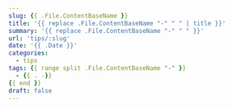```yaml
---
slug: {{ .File.ContentBaseName }}
title: '{{ replace .File.ContentBaseName "-" " " | title }}'
summary: '{{ replace .File.ContentBaseName "-" " " }}'
url: 'tips/:slug'
date: '{{ .Date }}'
categories:
  - tips
tags: {{ range split .File.ContentBaseName "-" }}
  - {{ . -}}
{{ end }}
draft: false
---
```

